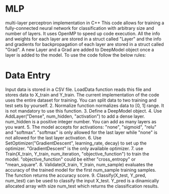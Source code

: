 # MLP
multi-layer perceptron implementation in C++
This code allows for training a fully-connected neural network for classification with arbitrary size and 
number of layers. It uses OpenMP to speed up code execution. All the info and weights for each layer are 
stored in a struct called "Layer" and the info and gradients for backpropagation of each layer are stored 
in a struct called "Grad". A new Layer and a Grad are added to DeepModel object once a layer is added to 
the model. To use the code follow the below rules:

# Data Entry 
Input data is stored in a CSV file. LoadData function reads this file and stores data to X_train and Y_train.
The current implementation of the code uses the entire dataset for training. You can split data to two training 
and test sets by yourself.
2. Normalize function normalizes data to [0, 1] range. It is not mandatory to use this function.
3. Define a DeepModel object.
4. Use AddLayer("Dense", num_hidden, "activation") to add a dense layer. num_hidden is a positive integer number.
You can add as many layers as you want.
5. The model accepts for activations: "none", "sigmoid", "relu" and "softmax". "softmax" is only allowed for the
last layer while "none" is not allowed for the last layer activation.
6. Use SetOptimizer("GradientDescent", learning_rate, decay) to set up the optimizer. "GradientDescent" is the
only available optimizer.
7. use Train(X_train, Y_train, num_iteration, "objective_function") to train the model. "objective_function"
could be either "cross_entropy" or "mean_square".
8. Validate(X_train, Y_train, num_sample) evaluates the accuracy of the trained model for the first num_sample
training samples. The function returns the accuracy score.
9. Classify(X_test, Y_pred, num_test) can be used to classify the input X_test. Y_pred is a dinamically allocated 
array with size num_test which returns the classification results. 
